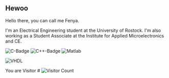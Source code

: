 ## Hewoo

Hello there, you can call me Fenya.

I'm an Electrical Engineering student at the University of Rostock.
I'm also working as a Student Associate at the Institute for Applied Microelectronics and CE.

![C-Badge](https://img.shields.io/badge/-C-green)
![C++-Badge](https://img.shields.io/badge/-C%2B%2B-yellowgreen)
![Matlab](https://img.shields.io/badge/-Matlab-red)

![VHDL](https://img.shields.io/badge/Vivado-VHDL-9cf)


You are Visitor # ![Visitor Count](https://profile-counter.glitch.me/FenFr/count.svg)
